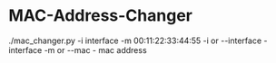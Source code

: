 # MAC-Address-Changer
./mac_changer.py -i interface -m 00:11:22:33:44:55
-i or --interface - interface
-m or --mac - mac address
